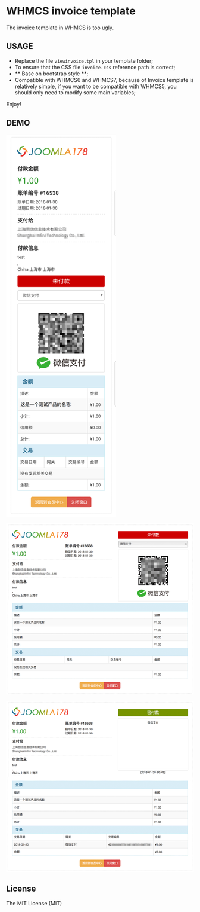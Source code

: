 WHMCS invoice template
===

The invoice template in WHMCS is too ugly.

## USAGE

* Replace the file `viewinvoice.tpl` in your template folder;
* To ensure that the CSS file `invoice.css` reference path is correct;
* ** Base on bootstrap style **;
* Compatible with WHMCS6 and WHMCS7, because of Invoice template is relatively simple, if you want to be compatible with WHMCS5, you should only need to modify some main variables;

Enjoy!

## DEMO

![scree-3.png](screen-mob.png)

![scree-1.png](screen-1.png)

![scree-2.png](screen-2.png)

## License

The MIT License (MIT)